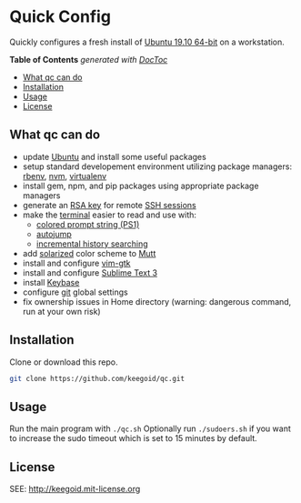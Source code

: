 # Quick Config

Quickly configures a fresh install of [Ubuntu 19.10 64-bit][ee] on a workstation.

<!-- START doctoc generated TOC please keep comment here to allow auto update -->
<!-- DON'T EDIT THIS SECTION, INSTEAD RE-RUN doctoc TO UPDATE -->
**Table of Contents**  *generated with [DocToc](https://github.com/thlorenz/doctoc)*

- [What qc can do](#what-qc-can-do)
- [Installation](#installation)
- [Usage](#usage)
- [License](#license)

<!-- END doctoc generated TOC please keep comment here to allow auto update -->

## What qc can do

- update [Ubuntu][ubuntu] and install some useful packages
- setup standard developement environment utilizing package managers: [rbenv][rbenv], [nvm][nvm], [virtualenv][venv]
- install gem, npm, and pip packages using appropriate package managers
- generate an [RSA key][sshkey] for remote [SSH sessions][ssh]
- make the [terminal][gt] easier to read and use with:
    - [colored prompt string (PS1)][ps1]
    - [autojump][aj]
    - [incremental history searching][ihs]
- add [solarized][msolar] color scheme to [Mutt][mutt]
- install and configure [vim-gtk][vim]
- install and configure [Sublime Text 3][subl]
- install [Keybase][keyb]
- configure [git][git] global settings
- fix ownership issues in Home directory (warning: dangerous command, run at your own risk)

## Installation

Clone or download this repo.

```bash
git clone https://github.com/keegoid/qc.git
```

## Usage

Run the main program with `./qc.sh`
Optionally run `./sudoers.sh` if you want to increase the sudo timeout which is set to 15 minutes by default.

## License

SEE: http://keegoid.mit-license.org


[ubuntu]:           https://ubuntu.com/
[ee]:               https://wiki.ubuntu.com/EoanErmine/ReleaseNotes
[subl]:             https://www.sublimetext.com/
[vim]:              http://www.vim.org/
[gt]:               http://manpages.ubuntu.com/manpages/hardy/man1/gnome-terminal.1.html
[ihs]:              https://help.ubuntu.com/community/UsingTheTerminal#An_extremely_handy_tool_::_Incremental_history_searching
[msolar]:           https://github.com/altercation/mutt-colors-solarized
[bb]:               https://github.com/afair/dot-gedit
[mutt]:             http://www.mutt.org/
[keyb]:             https://keybase.io/
[aj]:               https://github.com/wting/autojump
[ssh]:              http://en.wikipedia.org/wiki/Secure_Shell
[sshkey]:           http://en.wikipedia.org/wiki/Ssh-keygen
[gh]:               https://github.com/
[git]:              https://git-scm.com/
[lp]:               https://lastpass.com/f?3202156
[rbenv]:            https://github.com/rbenv/rbenv
[nvm]:              https://github.com/creationix/nvm
[venv]:             https://github.com/pypa/virtualenv
[ps1]:              https://gist.github.com/keegoid/13482742b6140ec0ffbc818173805889